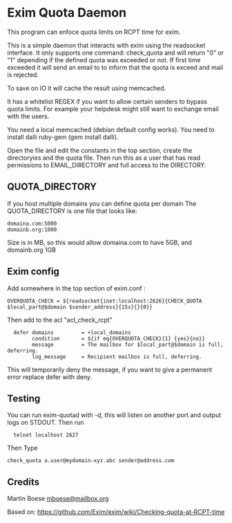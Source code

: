 # Exim Quota Daemon

This program can enfoce quota limits on RCPT time for exim.

This is a simple daemon that interacts with exim using the readsocket interface.
It only supports one command: check_quota <email address> <sender address> and will
return "0" or "1" depending if the defined quota was exceeded or not.
If first time exceeded it will send an email to <email address> to inform that the quota
is exceed and mail is rejected.
 
To save on IO it will cache the result using memcached.

It has a whitelist REGEX if you want to allow certain senders to bypass quota limits. For
example your helpdesk might still want to exchange email with the users.

You need a local memcached (debian default config works).
You need to install dalli ruby-gem (gem install dalli).

Open the file and edit the constants in the top section, create the directoryies and the quota file.
Then run this as a user that has read permissions to EMAIL_DIRECTORY and full access to the DIRECTORY.

## QUOTA_DIRECTORY
If you host multiple domains you can define quota per domain
The QUOTA_DIRECTORY is one file that looks like:
```
domaina.com:5000
domainb.org:1000
```

Size is in MB, so this would allow domaina.com to have 5GB, and domainb.org 1GB

## Exim config

Add somewhere in the top section of exim.conf :

 ```
 OVERQUOTA_CHECK = ${readsocket{inet:localhost:2626}{CHECK_QUOTA $local_part@$domain $sender_address}{15s}{}{0}}
 ```

Then add to the acl "acl_check_rcpt"
```
  defer domains         = +local_domains
        condition       = ${if eq{OVERQUOTA_CHECK}{1} {yes}{no}}
        message         = The mailbox for $local_part@$domain is full, deferring.
        log_message     = Recipient mailbox is full, deferring.
```
This will temporarily deny the message, if you want to give a permanent error replace defer with deny.

## Testing

You can run exim-quotad with -d, this will listen on another port and output logs on STDOUT.
Then run
```
  telnet localhost 2627  
```
Then Type

```
check_quota a.user@mydomain-xyz.abc sender@address.com
```

## Credits

Martin Boese <mboese@mailbox.org>

Based on:
https://github.com/Exim/exim/wiki/Checking-quota-at-RCPT-time
